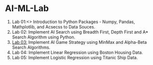 # AI-ML-Lab
1. Lab 01:<> Introduction to Python Packages - Numpy, Pandas, Mathplotlib, and Acsecss to Data Souces.
2. Lab 02: Implement AI Search using Breadth First, Depth First and A* Search Algorithm using Python.
3. [Lab 03:](https://colab.research.google.com/drive/1VwqH1u74aUlHUgi6peKXKArzkagHZwg0#scrollTo=sor2IDn72d2I) Implement AI Game Strategy using MinMax and Alpha-Beta Search Algorithms.
4. Lab 04: Implement Linear Regression using Boston Housing Data.
5. Lab 05: Implement Logistic Regression using Titanic Ship Data.
